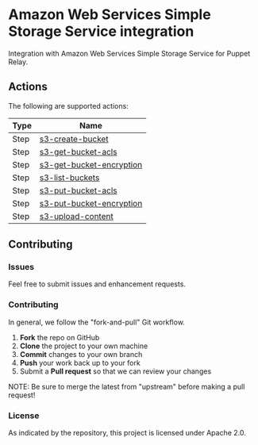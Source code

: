# Amazon Web Services Simple Storage Service integration

Integration with Amazon Web Services Simple Storage Service for Puppet Relay.

## Actions

The following are supported actions: 

|   Type    |  Name              |
|-----------|--------------------|
| Step      | [s3-create-bucket](/steps/s3-create-bucket)  | 
| Step      | [s3-get-bucket-acls](/steps/s3-get-bucket-acls)  | 
| Step      | [s3-get-bucket-encryption](/steps/s3-get-bucket-encryption)  | 
| Step      | [s3-list-buckets](/steps/s3-list-buckets)  | 
| Step      | [s3-put-bucket-acls](/steps/s3-put-bucket-acls)  | 
| Step      | [s3-put-bucket-encryption](/steps/s3-put-bucket-encryption)  | 
| Step      | [s3-upload-content](/steps/s3-upload-content)  | 


## Contributing

### Issues

Feel free to submit issues and enhancement requests.

### Contributing

In general, we follow the "fork-and-pull" Git workflow.

 1. **Fork** the repo on GitHub
 2. **Clone** the project to your own machine
 3. **Commit** changes to your own branch
 4. **Push** your work back up to your fork
 5. Submit a **Pull request** so that we can review your changes

NOTE: Be sure to merge the latest from "upstream" before making a pull request!

### License

As indicated by the repository, this project is licensed under Apache 2.0.